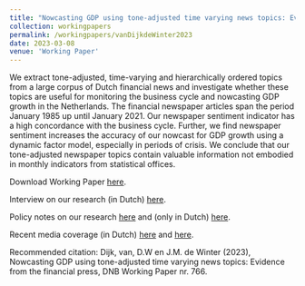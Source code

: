 ```yaml
---
title: "Nowcasting GDP using tone-adjusted time varying news topics: Evidence from the financial press"
collection: workingpapers
permalink: /workingpapers/vanDijkdeWinter2023
date: 2023-03-08
venue: 'Working Paper'
---
```

We extract tone-adjusted, time-varying and hierarchically ordered topics from a large corpus of Dutch financial news and investigate whether these topics are useful for monitoring the business cycle and nowcasting GDP growth in the Netherlands. The financial newspaper articles span the period January 1985 up until January 2021. Our newspaper sentiment indicator has a high concordance with the business cycle. Further, we find newspaper sentiment increases the accuracy of our nowcast for GDP growth using a dynamic factor model, especially in periods of crisis. We conclude that our tone-adjusted newspaper topics contain valuable information not embodied in monthly indicators from statistical offices.

Download Working Paper [here](https://jasperdewinter.github.io/pp/files/working_paper_no_766.pdf).

Interview on our research (in Dutch) [here](https://www.dnb.nl/algemeen-nieuws/nieuwsberichten-2023/krantenartikelen-als-bron-voor-het-monitoren-en-voorspellen-van-de-economie/).

Policy notes on our research [here](https://www.dnb.nl/en/general-news/dnbulletins-2021/fd-sentiment-indicator-annual-overview-2021-in-the-rear-view-mirror/) and (only in Dutch) [here](https://jasperdewinter.github.io/pp/files/DeWintervanDijk_2021.pdf).

Recent media coverage (in Dutch) [here](https://fd.nl/weekend/1377204/dnb-onderzoek-het-fd-voorspelt-de-economische-trend-in-nederland-kic3cal8luvY) and [here](https://fd.nl/economie/1445846/dalend-sentiment-in-fd-artikelen-is-slecht-teken-voor-groeicijfer-economie-kic3cal8luvY).

Recommended citation: Dijk, van, D.W en J.M. de Winter (2023), Nowcasting GDP using tone-adjusted time varying news topics: Evidence from the financial press, DNB Working Paper nr. 766.
